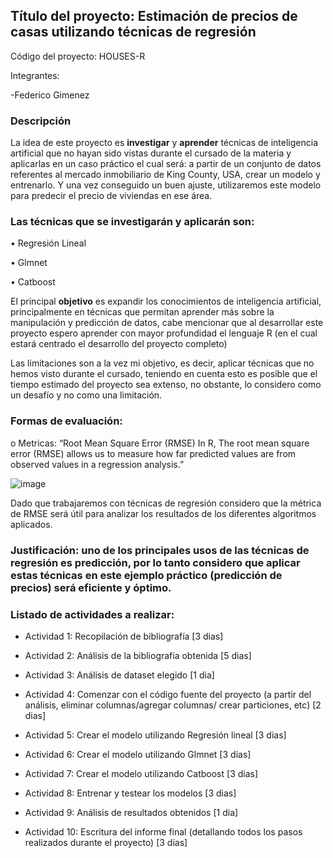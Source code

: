 ## **Título del proyecto: Estimación de precios de casas utilizando técnicas de regresión**

Código del proyecto: HOUSES-R

Integrantes: 

-Federico  Gimenez

### Descripción

La idea de este proyecto es **investigar** y **aprender** técnicas de inteligencia artificial que no hayan sido vistas durante el cursado de la materia y aplicarlas en un caso práctico el cual será: a partir de un conjunto de datos referentes al mercado inmobiliario de King County, USA, crear un modelo y entrenarlo. Y una vez conseguido un buen ajuste, utilizaremos este modelo para predecir el precio de viviendas en ese área.

### Las técnicas que se investigarán y aplicarán son: 

•	Regresión Lineal

•	Glmnet

•	Catboost

El principal **objetivo** es expandir los conocimientos de inteligencia artificial, principalmente en técnicas que permitan aprender más sobre la manipulación y predicción de datos, cabe mencionar que al desarrollar este proyecto espero aprender con mayor profundidad el lenguaje R (en el cual estará centrado el desarrollo del proyecto completo)

Las limitaciones son a la vez mi objetivo, es decir, aplicar técnicas que no hemos visto durante el cursado, teniendo en cuenta esto es posible que el tiempo estimado del proyecto sea extenso, no obstante, lo considero como un desafío y no como una limitación. 

### **Formas de evaluación:** 

o	Metricas: “Root Mean Square Error (RMSE) In R, The root mean square error (RMSE) allows us to measure how far predicted values are from observed values in a regression analysis.”
 
 ![image](https://user-images.githubusercontent.com/88351465/139598751-9412f067-01b8-42fb-8bc1-96bd1f57dfe2.png)

 
Dado que trabajaremos con técnicas de regresión considero que la métrica de RMSE será útil para analizar los resultados de los diferentes algoritmos aplicados. 

### **Justificación:** uno de los principales usos de las técnicas de regresión es predicción, por lo tanto considero que aplicar estas técnicas en este ejemplo práctico (predicción de precios) será eficiente y óptimo.

### **Listado de actividades a realizar:**

-	Actividad 1: Recopilación de bibliografía [3 dias]

-	Actividad 2: Análisis de la bibliografía obtenida [5 dias]

-	Actividad 3: Análisis de dataset elegido [1 dia] 

-	Actividad 4: Comenzar con el código fuente del proyecto (a partir del análisis, eliminar columnas/agregar columnas/ crear particiones, etc) [2 dias]

-	Actividad 5: Crear el modelo utilizando Regresión lineal [3 dias]

-	Actividad 6: Crear el modelo utilizando Glmnet [3 dias]

-	Actividad 7: Crear el modelo utilizando Catboost [3 dias]

-	Actividad 8: Entrenar y testear los modelos [3 dias] 

-	Actividad 9: Análisis de resultados obtenidos [1 dia] 

-	Actividad 10: Escritura del informe final (detallando todos los pasos realizados durante el proyecto) [3 días]
